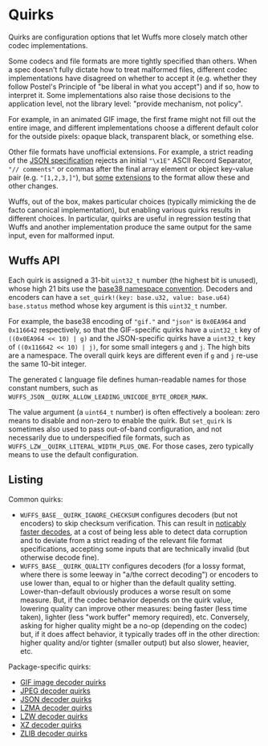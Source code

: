 # Quirks

Quirks are configuration options that let Wuffs more closely match other codec
implementations.

Some codecs and file formats are more tightly specified than others. When a
spec doesn't fully dictate how to treat malformed files, different codec
implementations have disagreed on whether to accept it (e.g. whether they
follow Postel's Principle of "be liberal in what you accept") and if so, how to
interpret it. Some implementations also raise those decisions to the
application level, not the library level: "provide mechanism, not policy".

For example, in an animated GIF image, the first frame might not fill out the
entire image, and different implementations choose a different default color
for the outside pixels: opaque black, transparent black, or something else.

Other file formats have unofficial extensions. For example, a strict reading of
the [JSON specification](https://json.org/) rejects an initial `"\x1E"` ASCII
Record Separator, `"// comments"` or commas after the final array element or
object key-value pair (e.g. `"[1,2,3,]"`), but
[some](https://www.ietf.org/rfc/rfc7464.txt) [extensions](https://json5.org) to
the format allow these and other changes.

Wuffs, out of the box, makes particular choices (typically mimicking the de
facto canonical implementation), but enabling various quirks results in
different choices. In particular, quirks are useful in regression testing that
Wuffs and another implementation produce the same output for the same input,
even for malformed input.


## Wuffs API

Each quirk is assigned a 31-bit `uint32_t` number (the highest bit is unused),
whose high 21 bits use the [base38 namespace
convention](/doc/note/base38-and-fourcc.md). Decoders and encoders can have a
`set_quirk!(key: base.u32, value: base.u64) base.status` method whose key
argument is this `uint32_t` number.

For example, the base38 encoding of `"gif."` and `"json"` is `0x0EA964` and
`0x116642` respectively, so that the GIF-specific quirks have a `uint32_t` key
of `((0x0EA964 << 10) | g)` and the JSON-specific quirks have a `uint32_t` key
of `((0x116642 << 10) | j)`, for some small integers `g` and `j`. The high bits
are a namespace. The overall quirk keys are different even if `g` and `j`
re-use the same 10-bit integer.

The generated `C` language file defines human-readable names for those constant
numbers, such as `WUFFS_JSON__QUIRK_ALLOW_LEADING_UNICODE_BYTE_ORDER_MARK`.

The value argument (a `uint64_t` number) is often effectively a boolean: zero
means to disable and non-zero to enable the quirk. But `set_quirk` is sometimes
also used to pass out-of-band configuration, and not necessarily due to
underspecified file formats, such as `WUFFS_LZW__QUIRK_LITERAL_WIDTH_PLUS_ONE`.
For those cases, zero typically means to use the default configuration.


## Listing

Common quirks:

- `WUFFS_BASE__QUIRK_IGNORE_CHECKSUM` configures decoders (but not encoders) to
  skip checksum verification. This can result in [noticably faster
  decodes](https://github.com/google/wuffs/commit/170a8104867fa818d329d85921012c922577c955),
  at a cost of being less able to detect data corruption and to deviate from a
  strict reading of the relevant file format specifications, accepting some
  inputs that are technically invalid (but otherwise decode fine).
- `WUFFS_BASE__QUIRK_QUALITY` configures decoders (for a lossy format, where
  there is some leeway in "a/the correct decoding") or encoders to use lower
  than, equal to or higher than the default quality setting. Lower-than-default
  obviously produces a worse result on some measure. But, if the codec behavior
  depends on the quirk value, lowering quality can improve other measures:
  being faster (less time taken), lighter (less "work buffer" memory required),
  etc. Conversely, asking for higher quality might be a no-op (depending on the
  codec) but, if it does affect behavior, it typically trades off in the other
  direction: higher quality and/or tighter (smaller output) but also slower,
  heavier, etc.

Package-specific quirks:

- [GIF image decoder quirks](/std/gif/decode_quirks.wuffs)
- [JPEG decoder quirks](/std/jpeg/decode_quirks.wuffs)
- [JSON decoder quirks](/std/json/decode_quirks.wuffs)
- [LZMA decoder quirks](/std/lzma/decode_quirks.wuffs)
- [LZW decoder quirks](/std/lzw/decode_quirks.wuffs)
- [XZ decoder quirks](/std/xz/decode_quirks.wuffs)
- [ZLIB decoder quirks](/std/zlib/decode_quirks.wuffs)
